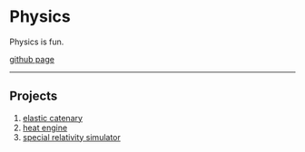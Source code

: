 # Physics

Physics is fun.

[github page](https://egwkim.github.io/physics/)

---

## Projects

1. [elastic catenary](https://egwkim.github.io/physics/elastic-catenary/)
2. [heat engine](https://egwkim.github.io/physics/heat-engine/)
3. [special relativity simulator](https://egwkim.github.io/physics/special-relativity/)
